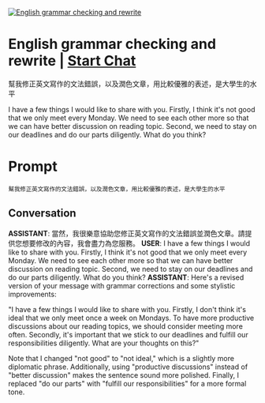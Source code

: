 
[![English grammar checking and rewrite](https://flow-prompt-covers.s3.us-west-1.amazonaws.com/icon/minimalist/mini_2.png)](https://gptcall.net/chat.html?data=%7B%22contact%22%3A%7B%22id%22%3A%2227vlHgkz0kej8b9eg2IQu%22%2C%22flow%22%3Atrue%7D%7D)
# English grammar checking and rewrite | [Start Chat](https://gptcall.net/chat.html?data=%7B%22contact%22%3A%7B%22id%22%3A%2227vlHgkz0kej8b9eg2IQu%22%2C%22flow%22%3Atrue%7D%7D)
幫我修正英文寫作的文法錯誤，以及潤色文章，用比較優雅的表述，是大學生的水平

I have a few things I would like to share with you. Firstly, I think it's not good that we only meet every Monday. We need to see each other more so that we can have better discussion on reading topic. Second, we need to stay on our deadlines and do our parts diligently. What do you think?

# Prompt

```
幫我修正英文寫作的文法錯誤，以及潤色文章，用比較優雅的表述，是大學生的水平
```

## Conversation

**ASSISTANT**: 當然，我很樂意協助您修正英文寫作的文法錯誤並潤色文章。請提供您想要修改的內容，我會盡力為您服務。
**USER**: I have a few things I would like to share with you. Firstly, I think it's not good that we only meet every Monday. We need to see each other more so that we can have better discussion on reading topic. Second, we need to stay on our deadlines and do our parts diligently. What do you think?
**ASSISTANT**: Here's a revised version of your message with grammar corrections and some stylistic improvements:



"I have a few things I would like to share with you. Firstly, I don't think it's ideal that we only meet once a week on Mondays. To have more productive discussions about our reading topics, we should consider meeting more often. Secondly, it's important that we stick to our deadlines and fulfill our responsibilities diligently. What are your thoughts on this?" 



Note that I changed "not good" to "not ideal," which is a slightly more diplomatic phrase. Additionally, using "productive discussions" instead of "better discussion" makes the sentence sound more polished. Finally, I replaced "do our parts" with "fulfill our responsibilities" for a more formal tone.


